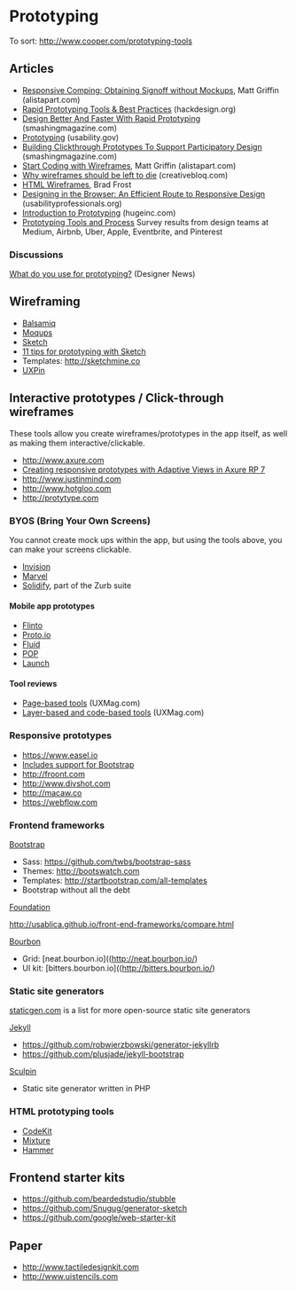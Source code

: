 # Prototyping

To sort: http://www.cooper.com/prototyping-tools

## Articles

* [Responsive Comping: Obtaining Signoff without Mockups](http://alistapart.com/article/responsive-comping-obtaining-signoff-with-mockups), Matt Griffin (alistapart.com)
* [Rapid Prototyping Tools & Best Practices](http://hackdesign.org/lessons/10) (hackdesign.org)
* [Design Better And Faster With Rapid Prototyping](http://www.smashingmagazine.com/2010/06/16/design-better-faster-with-rapid-prototyping/) (smashingmagazine.com)
* [Prototyping](http://www.usability.gov/how-to-and-tools/methods/prototyping.html) (usability.gov)
* [Building Clickthrough Prototypes To Support Participatory Design](http://uxdesign.smashingmagazine.com/2014/03/06/building-clickthrough-prototypes-to-support-participatory-design/) (smashingmagazine.com)
* [Start Coding with Wireframes](http://alistapart.com/column/start-coding-with-wireframes), Matt Griffin (alistapart.com)
* [Why wireframes should be left to die](http://www.creativebloq.com/netmag/why-wireframes-should-be-left-die-31411165/) (creativebloq.com)
* [HTML Wireframes](http://bradfrostweb.com/blog/post/html-wireframes/), Brad Frost
* [Designing in the Browser: An Efficient Route to Responsive Design](http://www.usabilityprofessionals.org/uxmagazine/designing-in-the-browser/) (usabilityprofessionals.org)
* [Introduction to Prototyping](http://www.hugeinc.com/ideas/perspective/prototyping/) (hugeinc.com)
* [Prototyping Tools and Process](https://medium.com/greylock-perspectives/prototyping-tools-and-process-ab63831f8486/) Survey results from design teams at Medium, Airbnb, Uber, Apple, Eventbrite, and Pinterest


### Discussions

[What do you use for prototyping?](https://news.layervault.com/stories/23818-ask-dn-what-do-you-use-for-prototyping) (Designer News)


## Wireframing

* [Balsamiq](http://balsamiq.com/products/mockups)
* [Moqups](https://moqups.com/)
* [Sketch](http://bohemiancoding.com/sketch/)
 * [11 tips for prototyping with Sketch](http://mobileblog.invisionapp.com/11-tips-for-prototyping-with-sketch/)
 * Templates: http://sketchmine.co
* [UXPin](http://uxpin.com/)


## Interactive prototypes / Click-through wireframes

These tools allow you create wireframes/prototypes in the app itself, as well as making them interactive/clickable.

* http://www.axure.com
 * [Creating responsive prototypes with Adaptive Views in Axure RP 7](http://uxdesign.smashingmagazine.com/2014/02/26/creating-responsive-prototypes-adaptive-views-axure-rp-7/)
* http://www.justinmind.com
* http://www.hotgloo.com
* http://protytype.com

### BYOS (Bring Your Own Screens)

You cannot create mock ups within the app, but using the tools above, you can make your screens clickable.

* [Invision](http://www.invisionapp.com/)
* [Marvel](https://marvelapp.com/)
* [Solidify](http://www.solidifyapp.com/), part of the Zurb suite

#### Mobile app prototypes

* [Flinto](https://www.flinto.com/)
* [Proto.io](http://proto.io/)
* [Fluid](https://www.fluidui.com/)
* [POP](https://popapp.in/)
* [Launch](http://getlaunch.com/)

#### Tool reviews

* [Page-based tools](http://uxmag.com/articles/comparing-four-popular-page%E2%80%93based-interactive-prototyping-tools/) (UXMag.com)
* [Layer-based and code-based tools](https://uxmag.com/articles/comparing-popular-layer-based-and-code-based-prototyping-tools/) (UXMag.com)

### Responsive prototypes

* https://www.easel.io
 * [Includes support for Bootstrap](http://help.easel.io/guide/using-bootstrap)
* http://froont.com
* http://www.divshot.com
* http://macaw.co
* https://webflow.com

### Frontend frameworks

[Bootstrap](http://getbootstrap.com/)

* Sass: https://github.com/twbs/bootstrap-sass
* Themes: http://bootswatch.com
* Templates: http://startbootstrap.com/all-templates
* Bootstrap without all the debt

[Foundation](http://foundation.zurb.com/)

http://usablica.github.io/front-end-frameworks/compare.html

[Bourbon](http://bourbon.io/)

* Grid: [neat.bourbon.io]((http://neat.bourbon.io/)
* UI kit: [bitters.bourbon.io]((http://bitters.bourbon.io/)

### Static site generators

[staticgen.com](https://www.staticgen.com/) is a list for more open-source static site generators

[Jekyll](http://jekyllrb.com/)

* https://github.com/robwierzbowski/generator-jekyllrb   
* https://github.com/plusjade/jekyll-bootstrap

[Sculpin](https://sculpin.io)

* Static site generator written in PHP


### HTML prototyping tools

* [CodeKit](https://incident57.com/codekit/)
* [Mixture](http://mixture.io/)
* [Hammer](http://hammerformac.com/)

## Frontend starter kits

* https://github.com/beardedstudio/stubble
* https://github.com/Snugug/generator-sketch
* https://github.com/google/web-starter-kit


## Paper

* http://www.tactiledesignkit.com
* http://www.uistencils.com
